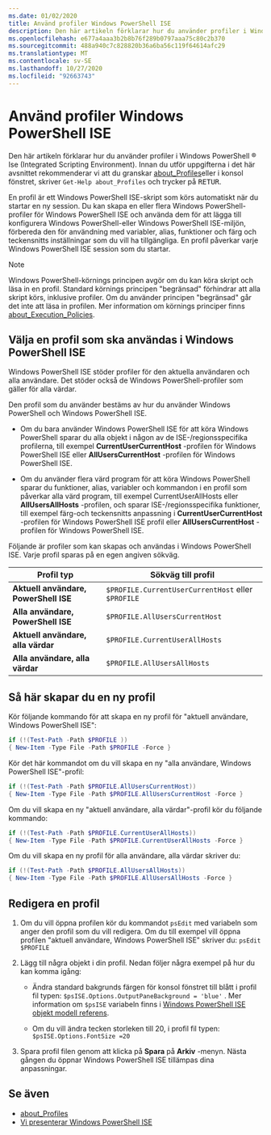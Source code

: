 ```yaml
---
ms.date: 01/02/2020
title: Använd profiler Windows PowerShell ISE
description: Den här artikeln förklarar hur du använder profiler i Windows PowerShell ISE.
ms.openlocfilehash: e677a4aaa3b2b8b76f289b0797aaa75c80c2b370
ms.sourcegitcommit: 488a940c7c828820b36a6ba56c119f64614afc29
ms.translationtype: MT
ms.contentlocale: sv-SE
ms.lasthandoff: 10/27/2020
ms.locfileid: "92663743"
---
```

# <a name="how-to-use-profiles-in-windows-powershell-ise"></a>Använd profiler Windows PowerShell ISE

Den här artikeln förklarar hur du använder profiler i Windows PowerShell &reg; Ise (Integrated Scripting Environment). Innan du utför uppgifterna i det här avsnittet rekommenderar vi att du granskar [about_Profiles](/powershell/module/microsoft.powershell.core/about/about_profiles)eller i konsol fönstret, skriver `Get-Help about_Profiles` och trycker på <kbd>RETUR</kbd>.

En profil är ett Windows PowerShell ISE-skript som körs automatiskt när du startar en ny session.
Du kan skapa en eller flera Windows PowerShell-profiler för Windows PowerShell ISE och använda dem för att lägga till konfigurera Windows PowerShell-eller Windows PowerShell ISE-miljön, förbereda den för användning med variabler, alias, funktioner och färg och teckensnitts inställningar som du vill ha tillgängliga. En profil påverkar varje Windows PowerShell ISE session som du startar.

> [!NOTE]
> Windows PowerShell-körnings principen avgör om du kan köra skript och läsa in en profil.
> Standard körnings principen "begränsad" förhindrar att alla skript körs, inklusive profiler.
> Om du använder principen "begränsad" går det inte att läsa in profilen. Mer information om körnings principer finns [about_Execution_Policies](/powershell/module/microsoft.powershell.core/about/about_execution_policies).

## <a name="selecting-a-profile-to-use-in-the-windows-powershell-ise"></a>Välja en profil som ska användas i Windows PowerShell ISE

Windows PowerShell ISE stöder profiler för den aktuella användaren och alla användare. Det stöder också de Windows PowerShell-profiler som gäller för alla värdar.

Den profil som du använder bestäms av hur du använder Windows PowerShell och Windows PowerShell ISE.

- Om du bara använder Windows PowerShell ISE för att köra Windows PowerShell sparar du alla objekt i någon av de ISE-/regionsspecifika profilerna, till exempel **CurrentUserCurrentHost** -profilen för Windows PowerShell ISE eller **AllUsersCurrentHost** -profilen för Windows PowerShell ISE.

- Om du använder flera värd program för att köra Windows PowerShell sparar du funktioner, alias, variabler och kommandon i en profil som påverkar alla värd program, till exempel CurrentUserAllHosts eller **AllUsersAllHosts** -profilen, och sparar ISE-/regionsspecifika funktioner, till exempel färg-och teckensnitts anpassning i **CurrentUserCurrentHost** -profilen för Windows PowerShell ISE profil eller **AllUsersCurrentHost** -profilen för Windows PowerShell ISE.

Följande är profiler som kan skapas och användas i Windows PowerShell ISE. Varje profil sparas på en egen angiven sökväg.

|           Profil typ           |                   Sökväg till profil                   |
| -------------------------------- | ------------------------------------------------ |
| **Aktuell användare, PowerShell ISE** | `$PROFILE.CurrentUserCurrentHost` eller `$PROFILE` |
| **Alla användare, PowerShell ISE**    | `$PROFILE.AllUsersCurrentHost`                   |
| **Aktuell användare, alla värdar**      | `$PROFILE.CurrentUserAllHosts`                   |
| **Alla användare, alla värdar**         | `$PROFILE.AllUsersAllHosts`                      |

## <a name="to-create-a-new-profile"></a>Så här skapar du en ny profil

Kör följande kommando för att skapa en ny profil för "aktuell användare, Windows PowerShell ISE":

```powershell
if (!(Test-Path -Path $PROFILE ))
{ New-Item -Type File -Path $PROFILE -Force }
```

Kör det här kommandot om du vill skapa en ny "alla användare, Windows PowerShell ISE"-profil:

```powershell
if (!(Test-Path -Path $PROFILE.AllUsersCurrentHost))
{ New-Item -Type File -Path $PROFILE.AllUsersCurrentHost -Force }
```

Om du vill skapa en ny "aktuell användare, alla värdar"-profil kör du följande kommando:

```powershell
if (!(Test-Path -Path $PROFILE.CurrentUserAllHosts))
{ New-Item -Type File -Path $PROFILE.CurrentUserAllHosts -Force }
```

Om du vill skapa en ny profil för alla användare, alla värdar skriver du:

```powershell
if (!(Test-Path -Path $PROFILE.AllUsersAllHosts))
{ New-Item -Type File -Path $PROFILE.AllUsersAllHosts -Force }
```

## <a name="to-edit-a-profile"></a>Redigera en profil

1. Om du vill öppna profilen kör du kommandot `psEdit` med variabeln som anger den profil som du vill redigera. Om du till exempel vill öppna profilen "aktuell användare, Windows PowerShell ISE" skriver du: `psEdit $PROFILE`

2. Lägg till några objekt i din profil. Nedan följer några exempel på hur du kan komma igång:

   - Ändra standard bakgrunds färgen för konsol fönstret till blått i profil fil typen: `$psISE.Options.OutputPaneBackground = 'blue'` . Mer information om `$psISE` variabeln finns i [Windows PowerShell ISE objekt modell referens](object-model/The-ISE-Object-Model-Hierarchy.md).

   - Om du vill ändra tecken storleken till 20, i profil fil typen: `$psISE.Options.FontSize =20`

3. Spara profil filen genom att klicka på **Spara** på **Arkiv** -menyn. Nästa gången du öppnar Windows PowerShell ISE tillämpas dina anpassningar.

## <a name="see-also"></a>Se även

- [about_Profiles](/powershell/module/microsoft.powershell.core/about/about_profiles)
- [Vi presenterar Windows PowerShell ISE](Introducing-the-Windows-PowerShell-ISE.md)
